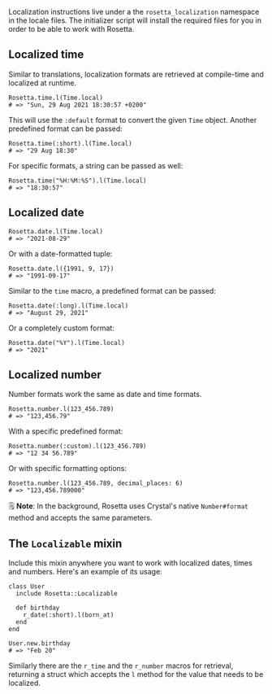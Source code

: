 Localization instructions live under a the `rosetta_localization` namespace in
the locale files. The initializer script will install the required files for you
in order to be able to work with Rosetta.

## Localized time
Similar to translations, localization formats are retrieved at compile-time and 
localized at runtime.

```cr
Rosetta.time.l(Time.local)
# => "Sun, 29 Aug 2021 18:30:57 +0200"
```

This will use the `:default` format to convert the given `Time` object. Another predefined format can be passed:

```cr
Rosetta.time(:short).l(Time.local)
# => "29 Aug 18:30"
```

For specific formats, a string can be passed as well:

```cr
Rosetta.time("%H:%M:%S").l(Time.local)
# => "18:30:57"
```

## Localized date
```cr
Rosetta.date.l(Time.local)
# => "2021-08-29"
```

Or with a date-formatted tuple:

```cr
Rosetta.date.l({1991, 9, 17})
# => "1991-09-17"
```

Similar to the `time` macro, a predefined format can be passed:

```cr
Rosetta.date(:long).l(Time.local)
# => "August 29, 2021"
```

Or a completely custom format:

```cr
Rosetta.date("%Y").l(Time.local)
# => "2021"
```

## Localized number
Number formats work the same as date and time formats.

```cr
Rosetta.number.l(123_456.789)
# => "123,456.79"
```

With a specific predefined format:

```cr
Rosetta.number(:custom).l(123_456.789)
# => "12 34 56.789"
```

Or with specific formatting options:

```cr
Rosetta.number.l(123_456.789, decimal_places: 6)
# => "123,456.789000"
```

🗒️ **Note**: In the background, Rosetta uses Crystal's native `Number#format`
method and accepts the same parameters.

## The `Localizable` mixin
Include this mixin anywhere you want to work with localized dates, times and
numbers. Here's an example of its usage:

```cr
class User
  include Rosetta::Localizable

  def birthday
    r_date(:short).l(born_at)
  end
end

User.new.birthday
# => "Feb 20"
```

Similarly there are the `r_time` and the `r_number` macros for retrieval,
returning a struct which accepts the `l` method for the value that needs to be
localized.
